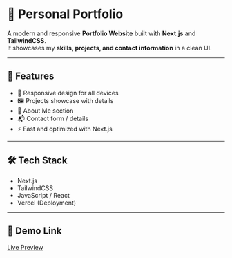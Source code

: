 
# 💼 Personal Portfolio

A modern and responsive **Portfolio Website** built with **Next.js** and **TailwindCSS**.  
It showcases my **skills, projects, and contact information** in a clean UI.

---

## 🚀 Features
- 🎨 Responsive design for all devices  
- 🖼️ Projects showcase with details  
- 📜 About Me section  
- 📬 Contact form / details  
- ⚡ Fast and optimized with Next.js  

---

## 🛠️ Tech Stack
- Next.js  
- TailwindCSS  
- JavaScript / React  
- Vercel (Deployment)  

---

## 🔗 Demo Link

[Live Preview]()

